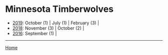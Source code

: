 # Minnesota Timberwolves

  * [2019](./minnesota-timberwolves-2019.md): 
      October (1) | 
      July (1) | 
      February (3) | 
  * [2018](./minnesota-timberwolves-2018.md): 
      November (3) | 
      October (2) | 
  * [2016](./minnesota-timberwolves-2016.md): 
      September (1) | 

----

[Home](../)
